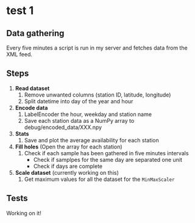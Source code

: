 # test 1

## Data gathering

Every five minutes a script is run in my server and fetches data from the XML feed.

## Steps

1. **Read dataset**
	1. Remove unwanted columns (station ID, latitude, longitude)
	2. Split datetime into day of the year and hour
2. **Encode data**
	1. LabelEncoder the hour, weekday and station name
	2. Save each station data as a NumPy array to debug/encoded_data/XXX.npy
3. **Stats**
	1. Save and plot the average availability for each station
4. **Fill holes** (Open the array for each station)
	1. Check if each sample has been gathered in five minutes intervals
		* Check if samplpes for the same day are separated one unit
		* Check if days are complete
5. **Scale dataset** (currently working on this)
	1. Get maximum values for all the dataset for the `MinMaxScaler`

## Tests

Working on it!